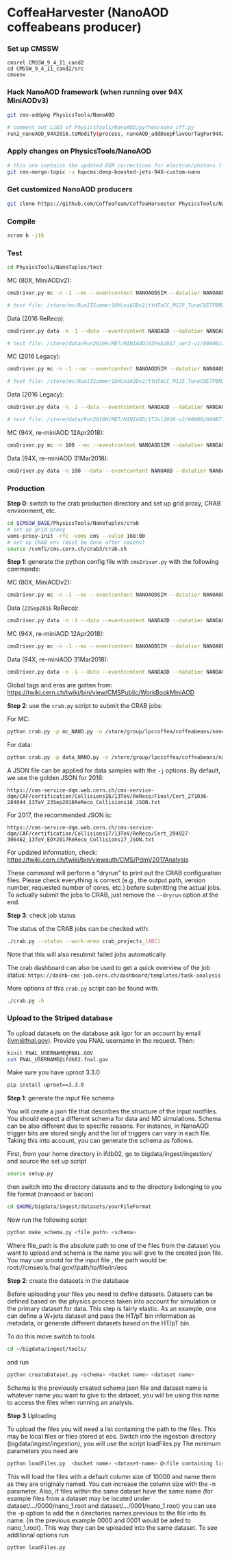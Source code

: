# CoffeaHarvester (NanoAOD coffeabeans producer)

### Set up CMSSW

```
cmsrel CMSSW_9_4_11_cand2
cd CMSSW_9_4_11_cand2/src
cmsenv
```

### Hack NanoAOD framework (when running over 94X MiniAODv3)

```bash
git cms-addpkg PhysicsTools/NanoAOD

# comment out L183 of PhysicsTools/NanoAOD/python/nano_cff.py
run2_nanoAOD_94X2016.toModify(process, nanoAOD_addDeepFlavourTagFor94X2016) 
```

### Apply changes on PhysicsTools/NanoAOD

```bash
# this one contains the updated EGM corrections for electron/photons (**only needed for legacy 2016**)
git cms-merge-topic -u hqucms:deep-boosted-jets-94X-custom-nano
```

### Get customized NanoAOD producers

```bash
git clone https://github.com/CoffeaTeam/CoffeaHarvester PhysicsTools/NanoTuples
```

### Compile

```bash
scram b -j16
```
### Test

```bash
cd PhysicsTools/NanoTuples/test
```
MC (80X, MiniAODv2):

```bash
cmsDriver.py mc -n -1 --mc --eventcontent NANOAODSIM --datatier NANOAODSIM --conditions 94X_mcRun2_asymptotic_v2 --step NANO --nThreads 4 --era Run2_2016,run2_miniAOD_80XLegacy --customise PhysicsTools/NanoTuples/nanoTuples_cff.nanoTuples_customizeMC --filein file:step-1.root --fileout file:nano.root --no_exec

# test file: /store/mc/RunIISummer16MiniAODv2/ttHToCC_M125_TuneCUETP8M2_13TeV_powheg_pythia8/MINIAODSIM/PUMoriond17_80X_mcRun2_asymptotic_2016_TrancheIV_v6-v1/50000/106F8E1B-23ED-E711-9F58-0025905B861C.root
```

Data (2016 ReReco):

```bash
cmsDriver.py data -n -1 --data --eventcontent NANOAOD --datatier NANOAOD --conditions 94X_dataRun2_v4 --step NANO --nThreads 4 --era Run2_2016,run2_miniAOD_80XLegacy --customise PhysicsTools/NanoTuples/nanoTuples_cff.nanoTuples_customizeData_METMuEGClean --filein file:step-1.root --fileout file:nano.root --no_exec

# test file: /store/data/Run2016H/MET/MINIAOD/03Feb2017_ver3-v1/80000/2A9DE5C7-ADEA-E611-9F9C-008CFA111290.root
```

MC (2016 Legacy):

```bash
cmsDriver.py mc -n -1 --mc --eventcontent NANOAODSIM --datatier NANOAODSIM --conditions 94X_mcRun2_asymptotic_v3 --step NANO --nThreads 4 --era Run2_2016,run2_miniAOD_80XLegacy --customise PhysicsTools/NanoTuples/nanoTuples_cff.nanoTuples_customizeMC --filein file:step-1.root --fileout file:nano.root --no_exec

# test file: /store/mc/RunIISummer16MiniAODv2/ttHToCC_M125_TuneCUETP8M2_13TeV_powheg_pythia8/MINIAODSIM/PUMoriond17_80X_mcRun2_asymptotic_2016_TrancheIV_v6-v1/50000/106F8E1B-23ED-E711-9F58-0025905B861C.root
```

Data (2016 Legacy):

```bash
cmsDriver.py data -n -1 --data --eventcontent NANOAOD --datatier NANOAOD --conditions 94X_dataRun2_v10 --step NANO --nThreads 4 --era Run2_2016,run2_nanoAOD_94X2016 --customise PhysicsTools/NanoTuples/nanoTuples_cff.nanoTuples_customizeData --filein file:step-1.root --fileout file:nano.root --no_exec

# test file: /store/data/Run2016H/MET/MINIAOD/17Jul2018-v2/00000/0A0B71F7-75B8-E811-BAB7-0425C5DE7BE4.root
```

MC (94X, re-miniAOD 12Apr2018):

```bash
cmsDriver.py mc -n 100 --mc --eventcontent NANOAODSIM --datatier NANOAODSIM --conditions 94X_mc2017_realistic_v14 --step NANO --nThreads 4 --era Run2_2017,run2_miniAOD_94XFall17 --customise PhysicsTools/NanoTuples/nanoTuples_cff.nanoTuples_customizeMC --filein /store/mc/RunIIFall17MiniAODv2/ttHToCC_M125_TuneCP5_13TeV-powheg-pythia8/MINIAODSIM/PU2017_12Apr2018_94X_mc2017_realistic_v14-v2/70000/EED096D8-EE98-E811-A327-0CC47A7C3572.root --fileout nano_mc2017.root --no_exec

```

Data (94X, re-miniAOD 31Mar2018):

```bash
cmsDriver.py data -n 100 --data --eventcontent NANOAOD --datatier NANOAOD --conditions 94X_dataRun2_v6 --step NANO --nThreads 4 --era Run2_2017,run2_miniAOD_94XFall17 --customise PhysicsTools/NanoTuples/nanoTuples_cff.nanoTuples_customizeData --filein /store/data/Run2017F/MET/MINIAOD/31Mar2018-v1/910000/A0858FDD-E73B-E811-803F-0CC47A7C34A6.root --fileout nano_data2017.root --no_exec

```

### Production

**Step 0**: switch to the crab production directory and set up grid proxy, CRAB environment, etc.

```bash
cd $CMSSW_BASE/PhysicsTools/NanoTuples/crab
# set up grid proxy
voms-proxy-init -rfc -voms cms --valid 168:00
# set up CRAB env (must be done after cmsenv)
source /cvmfs/cms.cern.ch/crab3/crab.sh
```

**Step 1**: generate the python config file with `cmsDriver.py` with the following commands:

MC (80X, MiniAODv2):

```bash
cmsDriver.py mc -n -1 --mc --eventcontent NANOAODSIM --datatier NANOAODSIM --conditions 94X_mcRun2_asymptotic_v2 --step NANO --nThreads 4 --era Run2_2016,run2_miniAOD_80XLegacy --customise PhysicsTools/NanoTuples/nanoTuples_cff.nanoTuples_customizeMC --filein file:step-1.root --fileout file:nano.root --no_exec
```

Data (`23Sep2016` ReReco):

```bash
cmsDriver.py data -n -1 --data --eventcontent NANOAOD --datatier NANOAOD --conditions 94X_dataRun2_v4 --step NANO --nThreads 4 --era Run2_2016,run2_miniAOD_80XLegacy --customise PhysicsTools/NanoTuples/nanoTuples_cff.nanoTuples_customizeData_METMuEGClean --filein file:step-1.root --fileout file:nano.root --no_exec
```
MC (94X, re-miniAOD 12Apr2018):

```bash
cmsDriver.py mc -n -1 --mc --eventcontent NANOAODSIM --datatier NANOAODSIM --conditions 94X_mc2017_realistic_v14 --step NANO --nThreads 4 --era Run2_2017,run2_miniAOD_94XFall17 --customise PhysicsTools/NanoTuples/nanoTuples_cff.nanoTuples_customizeMC --filein file:step-1.root --fileout file:nano.root --no_exec

```

Data (94X, re-miniAOD 31Mar2018):

```bash
cmsDriver.py data -n -1 --data --eventcontent NANOAOD --datatier NANOAOD --conditions 94X_dataRun2_v6 --step NANO --nThreads 4 --era Run2_2017,run2_miniAOD_94XFall17 --customise PhysicsTools/NanoTuples/nanoTuples_cff.nanoTuples_customizeData --filein  file:step-1.root --fileout file:nano.root --no_exec
```
Global tags and eras are gotten from: https://twiki.cern.ch/twiki/bin/view/CMSPublic/WorkBookMiniAOD


**Step 2**: use the `crab.py` script to submit the CRAB jobs:

For MC:

```bash
python crab.py -p mc_NANO.py -o /store/group/lpccoffea/coffeabeans/nano_mc_[version] -t NanoTuples-[version] -i mc_[ABC].txt --num-cores 4 --send-external -s EventAwareLumiBased -n 50000 --work-area crab_projects_mc_[ABC] --dryrun
```

For data:

```bash
python crab.py -p data_NANO.py -o /store/group/lpccoffea/coffeabeans/nano_data_[version] -t NanoTuples-[version] -i data.txt --num-cores 4 --send-external -s EventAwareLumiBased -n 50000 --work-area crab_projects_data --dryrun
```

A JSON file can be applied for data samples with the `-j` options. By default, we use the golden JSON for 2016:

```
https://cms-service-dqm.web.cern.ch/cms-service-dqm/CAF/certification/Collisions16/13TeV/ReReco/Final/Cert_271036-284044_13TeV_23Sep2016ReReco_Collisions16_JSON.txt
```
For 2017, the recommended JSON is:

```
https://cms-service-dqm.web.cern.ch/cms-service-dqm/CAF/certification/Collisions17/13TeV/ReReco/Cert_294927-306462_13TeV_EOY2017ReReco_Collisions17_JSON.txt
```

For updated information, check: https://twiki.cern.ch/twiki/bin/viewauth/CMS/PdmV2017Analysis

These command will perform a "dryrun" to print out the CRAB configuration files. Please check everything is correct (e.g., the output path, version number, requested number of cores, etc.) before submitting the actual jobs. To actually submit the jobs to CRAB, just remove the `--dryrun` option at the end.

**Step 3**: check job status

The status of the CRAB jobs can be checked with:

```bash
./crab.py --status --work-area crab_projects_[ABC]
```

Note that this will also resubmit failed jobs automatically.

The crab dashboard can also be used to get a quick overview of the job status:
`https://dashb-cms-job.cern.ch/dashboard/templates/task-analysis`

More options of this `crab.py` script can be found with:

```bash
./crab.py -h
```

### Upload to the Striped database

To upload datasets on the database ask Igor for an account by email (ivm@fnal.gov). Provide you FNAL username in the request. Then:

```bash
kinit FNAL_USERNAME@FNAL.GOV
ssh FNAL_USERNAME@ifdb02.fnal.gov 
```

Make sure you have uproot 3.3.0

```bash
pip install uproot==3.3.0
```

**Step 1**: generate the input file schema

You will create a json file that describes the structure of the input rootfiles. You should expect a different schema for data and MC simulations. Schema can be also different due to specific reasons. For instance, in NanoAOD trigger bits are stored singly and the list of triggers can vary in each file. Taking this into account, you can generate the schema as follows.


First, from your home directory in ifdb02,  go to bigdata/ingest/ingestion/ and source the set up script
```bash
source setup.py
```
then switch into the directory datasets and to the directory belonging to you file format (nanoaod or bacon)
```bash
cd $HOME/bigdata/ingest/datasets/yourFileFormat
```



Now run the following script

```bash
python make_schema.py <file_path> <schema>
```

Where file_path is the absolute path to one of the files from the dataset you want to upload and schema is the name you will give to the created json file. You may use xrootd for the input file
, the path would be: root://cmseols.fnal.gov//path/to/file/in/eos


**Step 2**: create the datasets in the database

Before uploading your files you need to define datasets. Datasets can be defined based on the physics process taken into account for simulation or the primary dataset for data. This step is fairly elastic. As an example, one can define a W+jets dataset and pass the HT/pT bin information as metadata, or generate different datasets based on the HT/pT bin.

To do this move switch to tools 
```bash
cd ~/bigdata/ingest/tools/ 
```
and run
```bash
python createDataset.py <schema> <bucket name> <dataset name>
```

Schema is the previously created schema json file and dataset name is whatever name you want to give to the dataset, you will be using this name to access the files when running an analysis. 

**Step 3** Uploading

To upload the files you will need a list containing the path to the files. This may be local files or files stored at eos. Switch into the ingestion directory (bigdata/ingest/ingestion), you will use the script loadFiles.py
The minimum parameters you need are

```bash
python loadFiles.py  <bucket name> <dataset-name> @<file containing list of files>  # '@' before the name of the file is necessary
```
This will load the files with a default column size of 10000 and name them as they are originaly named.
You can increase the column size with the -n parameter. Also, if files within the same dataset have the same name (for example files from a dataset may be located under dataset/.../0000/nano_1.root and dataset/.../0001/nano_1.root)
you can use the -p <n> option to add the n directories names previous to the file into its name. (in the previous example 0000 and 0001 would be aded to nano_1.root). This way they can be uploaded into the same dataset.
To see additional options run
```bash
python loadFiles.py
```

